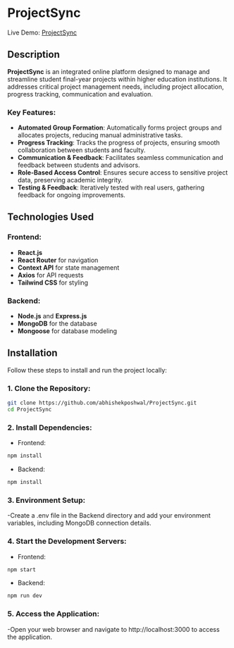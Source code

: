 # ProjectSync

Live Demo: [ProjectSync](https://)

## Description

**ProjectSync** is an integrated online platform designed to manage and streamline student final-year projects within higher education institutions. It addresses critical project management needs, including project allocation, progress tracking, communication and evaluation.

### Key Features:

- **Automated Group Formation**: Automatically forms project groups and allocates projects, reducing manual administrative tasks.
- **Progress Tracking**: Tracks the progress of projects, ensuring smooth collaboration between students and faculty.
- **Communication & Feedback**: Facilitates seamless communication and feedback between students and advisors.
- **Role-Based Access Control**: Ensures secure access to sensitive project data, preserving academic integrity.
- **Testing & Feedback**: Iteratively tested with real users, gathering feedback for ongoing improvements.

## Technologies Used

### Frontend:
- **React.js**
- **React Router** for navigation
- **Context API** for state management
- **Axios** for API requests
- **Tailwind CSS** for styling

### Backend:
- **Node.js** and **Express.js**
- **MongoDB** for the database
- **Mongoose** for database modeling

## Installation

Follow these steps to install and run the project locally:

### 1. Clone the Repository:
```bash
git clone https://github.com/abhishekposhwal/ProjectSync.git
cd ProjectSync
```
### 2. Install Dependencies:
- Frontend:
```bash
npm install
```
- Backend:
```bash
npm install
```
### 3. Environment Setup:
-Create a .env file in the Backend directory and add your environment variables, including MongoDB connection details.
### 4. Start the Development Servers:
- Frontend:
```bash
npm start
```
- Backend:
```bash
npm run dev
```
### 5. Access the Application:
-Open your web browser and navigate to http://localhost:3000 to access the application.

